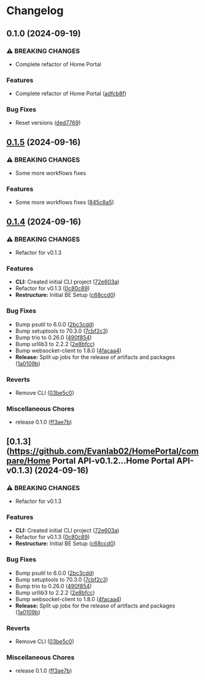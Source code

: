 # Changelog

## 0.1.0 (2024-09-19)


### ⚠ BREAKING CHANGES

* Complete refactor of Home Portal

### Features

* Complete refactor of Home Portal ([adfcb8f](https://github.com/Evanlab02/HomePortal/commit/adfcb8fc5c2c8f62b673df5c8163304ecbb3b053))


### Bug Fixes

* Reset versions ([ded7769](https://github.com/Evanlab02/HomePortal/commit/ded776986038552dd2d7e0bbcf839be4896377ad))

## [0.1.5](https://github.com/Evanlab02/HomePortal/compare/home-portal-api-v0.1.4...home-portal-api-v0.1.5) (2024-09-16)


### ⚠ BREAKING CHANGES

* Some more workflows fixes

### Features

* Some more workflows fixes ([845c8a5](https://github.com/Evanlab02/HomePortal/commit/845c8a54c8f36f82236e83edac651778c44ff48e))

## [0.1.4](https://github.com/Evanlab02/HomePortal/compare/home-portal-api-v0.1.3...home-portal-api-v0.1.4) (2024-09-16)


### ⚠ BREAKING CHANGES

* Refactor for v0.1.3

### Features

* **CLI:** Created initial CLI project ([72e603a](https://github.com/Evanlab02/HomePortal/commit/72e603a805130b8b1611dfa5156ea146519e79a0))
* Refactor for v0.1.3 ([0c80c89](https://github.com/Evanlab02/HomePortal/commit/0c80c89b308a1a91c861e9880853d2e92ebd9fe1))
* **Restructure:** Initial BE Setup ([c68ccd0](https://github.com/Evanlab02/HomePortal/commit/c68ccd0a69e12ff703701f1fc845cfb4d7c83252))


### Bug Fixes

* Bump psutil to 6.0.0 ([2bc3cdd](https://github.com/Evanlab02/HomePortal/commit/2bc3cdd2a535307cd3a4bdd1c61542695cd685d6))
* Bump setuptools to 70.3.0 ([7cbf2c3](https://github.com/Evanlab02/HomePortal/commit/7cbf2c3a68a8b573e0440e31c629fcc6f7a3984b))
* Bump trio to 0.26.0 ([490f854](https://github.com/Evanlab02/HomePortal/commit/490f854b37274bd93ea93310571736acd7164611))
* Bump urllib3 to 2.2.2 ([2e8bfcc](https://github.com/Evanlab02/HomePortal/commit/2e8bfcc58b2c09fa84bcbe9ec68166a1dc852889))
* Bump websocket-client to 1.8.0 ([4facaa4](https://github.com/Evanlab02/HomePortal/commit/4facaa498b0fd3910a07bfe6adba3747a5e303f6))
* **Release:** Split up jobs for the release of artifacts and packages ([1a0109b](https://github.com/Evanlab02/HomePortal/commit/1a0109ba11fa9796dfcf0c125b5b4fce349e7eb2))


### Reverts

* Remove CLI ([03be5c0](https://github.com/Evanlab02/HomePortal/commit/03be5c08bce08f7ff48fc88b4b5558061f0cb754))


### Miscellaneous Chores

* release 0.1.0 ([ff3ae7b](https://github.com/Evanlab02/HomePortal/commit/ff3ae7ba742ca5727ed53d4fcca6a1af8367eb57))

## [0.1.3](https://github.com/Evanlab02/HomePortal/compare/Home Portal API-v0.1.2...Home Portal API-v0.1.3) (2024-09-16)


### ⚠ BREAKING CHANGES

* Refactor for v0.1.3

### Features

* **CLI:** Created initial CLI project ([72e603a](https://github.com/Evanlab02/HomePortal/commit/72e603a805130b8b1611dfa5156ea146519e79a0))
* Refactor for v0.1.3 ([0c80c89](https://github.com/Evanlab02/HomePortal/commit/0c80c89b308a1a91c861e9880853d2e92ebd9fe1))
* **Restructure:** Initial BE Setup ([c68ccd0](https://github.com/Evanlab02/HomePortal/commit/c68ccd0a69e12ff703701f1fc845cfb4d7c83252))


### Bug Fixes

* Bump psutil to 6.0.0 ([2bc3cdd](https://github.com/Evanlab02/HomePortal/commit/2bc3cdd2a535307cd3a4bdd1c61542695cd685d6))
* Bump setuptools to 70.3.0 ([7cbf2c3](https://github.com/Evanlab02/HomePortal/commit/7cbf2c3a68a8b573e0440e31c629fcc6f7a3984b))
* Bump trio to 0.26.0 ([490f854](https://github.com/Evanlab02/HomePortal/commit/490f854b37274bd93ea93310571736acd7164611))
* Bump urllib3 to 2.2.2 ([2e8bfcc](https://github.com/Evanlab02/HomePortal/commit/2e8bfcc58b2c09fa84bcbe9ec68166a1dc852889))
* Bump websocket-client to 1.8.0 ([4facaa4](https://github.com/Evanlab02/HomePortal/commit/4facaa498b0fd3910a07bfe6adba3747a5e303f6))
* **Release:** Split up jobs for the release of artifacts and packages ([1a0109b](https://github.com/Evanlab02/HomePortal/commit/1a0109ba11fa9796dfcf0c125b5b4fce349e7eb2))


### Reverts

* Remove CLI ([03be5c0](https://github.com/Evanlab02/HomePortal/commit/03be5c08bce08f7ff48fc88b4b5558061f0cb754))


### Miscellaneous Chores

* release 0.1.0 ([ff3ae7b](https://github.com/Evanlab02/HomePortal/commit/ff3ae7ba742ca5727ed53d4fcca6a1af8367eb57))
